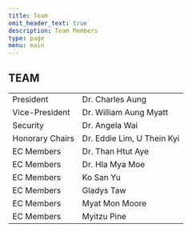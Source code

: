 ```yaml
---
title: Team
omit_header_text: true
description: Team Members
type: page
menu: main
---
```


## TEAM

| | |
|---|---|
| President | Dr. Charles Aung |
| Vice-President | Dr. William Aung Myatt |
| Security | Dr. Angela Wai |
| Honorary Chairs | Dr. Eddie Lim, U Thein Kyi |
| EC Members | Dr. Than Htut Aye |
 | EC Members | Dr. Hla Mya Moe |
| EC Members | Ko San Yu |
| EC Members | Gladys Taw |
| EC Members | Myat Mon Moore |
| EC Members | Myitzu Pine |
